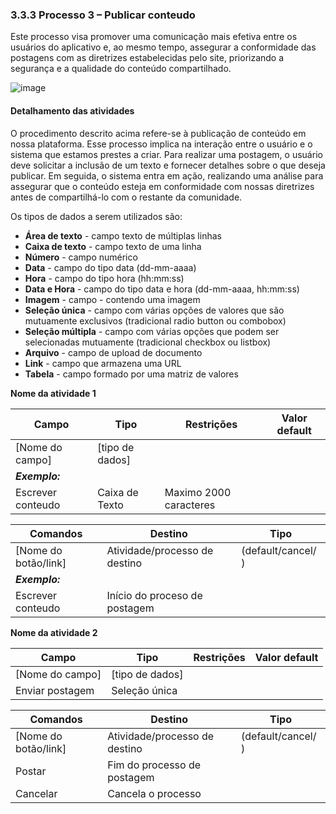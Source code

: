 ### 3.3.3 Processo 3 – Publicar conteudo

Este processo visa promover uma comunicação mais efetiva entre os usuários do aplicativo e, ao mesmo tempo, assegurar a conformidade das postagens com as diretrizes estabelecidas pelo site, priorizando a segurança e a qualidade do conteúdo compartilhado.

![image](https://github.com/ICEI-PUC-Minas-PPLES-TI/plf-es-2023-2-ti2-1381100-gamersync/assets/125704966/6d7c2ef8-674b-4b4f-94fe-41d171ec38af)




#### Detalhamento das atividades

O procedimento descrito acima refere-se à publicação de conteúdo em nossa plataforma. Esse processo implica na interação entre o usuário e o sistema que estamos prestes a criar. Para realizar uma postagem, o usuário deve solicitar a inclusão de um texto e fornecer detalhes sobre o que deseja publicar. Em seguida, o sistema entra em ação, realizando uma análise para assegurar que o conteúdo esteja em conformidade com nossas diretrizes antes de compartilhá-lo com o restante da comunidade.

Os tipos de dados a serem utilizados são:

* **Área de texto** - campo texto de múltiplas linhas
* **Caixa de texto** - campo texto de uma linha
* **Número** - campo numérico
* **Data** - campo do tipo data (dd-mm-aaaa)
* **Hora** - campo do tipo hora (hh:mm:ss)
* **Data e Hora** - campo do tipo data e hora (dd-mm-aaaa, hh:mm:ss)
* **Imagem** - campo - contendo uma imagem
* **Seleção única** - campo com várias opções de valores que são mutuamente exclusivos (tradicional radio button ou combobox)
* **Seleção múltipla** - campo com várias opções que podem ser selecionadas mutuamente (tradicional checkbox ou listbox)
* **Arquivo** - campo de upload de documento
* **Link** - campo que armazena uma URL
* **Tabela** - campo formado por uma matriz de valores

**Nome da atividade 1**

| **Campo**       | **Tipo**         | **Restrições** | **Valor default** |
| ---             | ---              | ---            | ---               |
| [Nome do campo] | [tipo de dados]  |                |                   |
| ***Exemplo:***  |                  |                |                   |
| Escrever conteudo| Caixa de Texto   | Maximo 2000 caracteres  |                |



| **Comandos**         |  **Destino**                   | **Tipo** |
| ---                  | ---                            | ---               |
| [Nome do botão/link] | Atividade/processo de destino  | (default/cancel/  ) |
| ***Exemplo:***       |                                |                   |
|Escrever conteudo     | Início do proceso de postagem  |                   |


**Nome da atividade 2**

| **Campo**       | **Tipo**         | **Restrições** | **Valor default** |
| ---             | ---              | ---            | ---               |
| [Nome do campo] | [tipo de dados]  |                |                   |
| Enviar postagem |  Seleção única   |                |                   |

| **Comandos**         |  **Destino**                   | **Tipo**          |
| ---                  | ---                            | ---               |
| [Nome do botão/link] | Atividade/processo de destino  | (default/cancel/  ) |
| Postar               |   Fim do processo de postagem  |                   |
| Cancelar             |   Cancela o processo  |                   |
